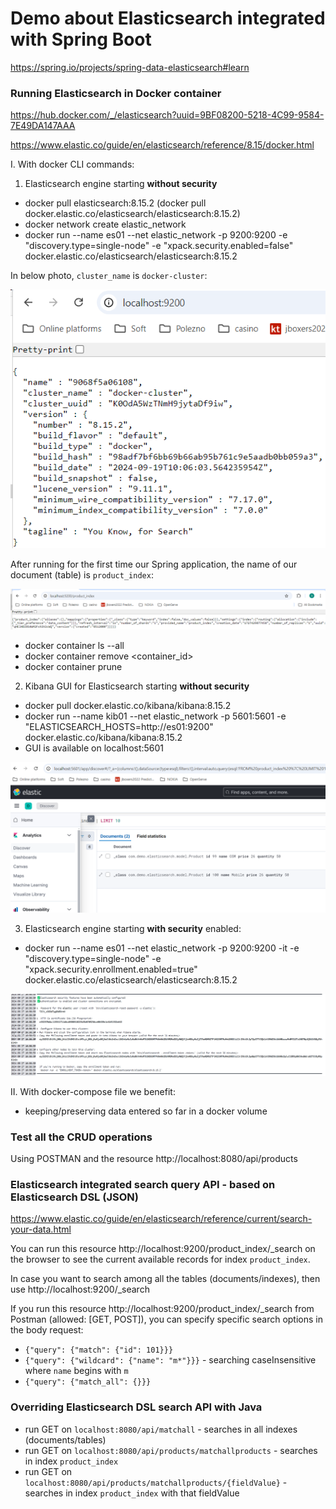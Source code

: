 # Demo about Elasticsearch integrated with Spring Boot
https://spring.io/projects/spring-data-elasticsearch#learn


### Running Elasticsearch in Docker container
https://hub.docker.com/_/elasticsearch?uuid=9BF08200-5218-4C99-9584-7E49DA147AAA

https://www.elastic.co/guide/en/elasticsearch/reference/8.15/docker.html

I. With docker CLI commands:
1. Elasticsearch engine starting **without security**
  - docker pull elasticsearch:8.15.2 (docker pull docker.elastic.co/elasticsearch/elasticsearch:8.15.2)
  - docker network create elastic_network
  - docker run --name es01 --net elastic_network -p 9200:9200 -e "discovery.type=single-node" -e "xpack.security.enabled=false" docker.elastic.co/elasticsearch/elasticsearch:8.15.2

In below photo, `cluster_name` is `docker-cluster`:


![img_1.png](img_1.png)


After running for the first time our Spring application, the name of our document (table) is `product_index`:


![img.png](img.png)

  - docker container ls --all
  - docker container remove <container_id>
  - docker container prune

2. Kibana GUI for Elasticsearch starting **without security**
  - docker pull docker.elastic.co/kibana/kibana:8.15.2
  - docker run --name kib01 --net elastic_network -p 5601:5601 -e "ELASTICSEARCH_HOSTS=http://es01:9200" docker.elastic.co/kibana/kibana:8.15.2
  - GUI is available on localhost:5601

![img_3.png](img_3.png)



3. Elasticsearch engine starting **with security** enabled:
- docker run --name es01 --net elastic_network -p 9200:9200 -it -e "discovery.type=single-node" -e "xpack.security.enrollment.enabled=true" docker.elastic.co/elasticsearch/elasticsearch:8.15.2

![img_2.png](img_2.png)




II. With docker-compose file we benefit:
  - keeping/preserving data entered so far in a docker volume


### Test all the CRUD operations
Using POSTMAN and the resource http://localhost:8080/api/products


### Elasticsearch integrated search query API - based on Elasticsearch DSL (JSON)
https://www.elastic.co/guide/en/elasticsearch/reference/current/search-your-data.html

You can run this resource http://localhost:9200/product_index/_search on the browser to see the current available records for index `product_index`.

In case you want to search among all the tables (documents/indexes), then use http://localhost:9200/_search

If you run this resource http://localhost:9200/product_index/_search from Postman (allowed: [GET, POST]), 
you can specify specific search options in the body request:
- `{"query": {"match": {"id": 101}}}`
- `{"query": {"wildcard": {"name": "m*"}}}` - searching caseInsensitive where `name` begins with `m`
- `{"query": {"match_all": {}}}`


### Overriding Elasticsearch DSL search API with Java
- run GET on `localhost:8080/api/matchall` - searches in all indexes (documents/tables)
- run GET on `localhost:8080/api/products/matchallproducts` - searches in index `product_index`
- run GET on `localhost:8080/api/products/matchallproducts/{fieldValue}` - searches in index `product_index` with that fieldValue  